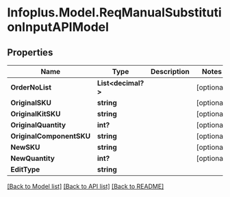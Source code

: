 # Infoplus.Model.ReqManualSubstitutionInputAPIModel
## Properties

Name | Type | Description | Notes
------------ | ------------- | ------------- | -------------
**OrderNoList** | **List&lt;decimal?&gt;** |  | [optional] 
**OriginalSKU** | **string** |  | [optional] 
**OriginalKitSKU** | **string** |  | [optional] 
**OriginalQuantity** | **int?** |  | [optional] 
**OriginalComponentSKU** | **string** |  | [optional] 
**NewSKU** | **string** |  | [optional] 
**NewQuantity** | **int?** |  | [optional] 
**EditType** | **string** |  | 

[[Back to Model list]](../README.md#documentation-for-models) [[Back to API list]](../README.md#documentation-for-api-endpoints) [[Back to README]](../README.md)


